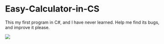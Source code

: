# Easy-Calculator-in-CS
This my first program in C#, and I have never learned. Help me find its bugs, and improve it please. 

[![](https://www.dropbox.com/s/9hogux4gpb37r19/2016-03-19_14-46-55.png)](https://www.dropbox.com/s/9hogux4gpb37r19/2016-03-19_14-46-55.png)
